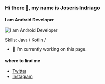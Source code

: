 ### Hi there 👋, my name is Joseris Indriago
#### I am Android Developer
![I am Android Developer](http://drive.google.com/uc?export=view&id=1mml9cUQnxQ0uUGAqZuzgQZY7D3oUDDSW)


Skills: Java / Kotlin / 

- 🔭 I’m currently working on this page. 

#### where to find me
- [Twitter](https://twitter.com/isabel29586055)
- [Instagram](https://www.instagram.com/joseris23/)
